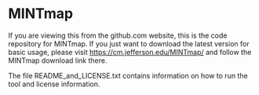 # MINTmap
If you are viewing this from the github.com website, this is the code repository for MINTmap.  If you just want to download the latest version for basic usage, please visit https://cm.jefferson.edu/MINTmap/ and follow the MINTmap download link there.

The file README_and_LICENSE.txt contains information on how to run the tool and license information.

